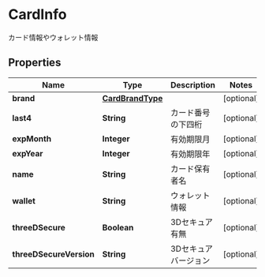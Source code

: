 

# CardInfo

カード情報やウォレット情報
## Properties

Name | Type | Description | Notes
------------ | ------------- | ------------- | -------------
**brand** | [**CardBrandType**](CardBrandType.md) |  |  [optional]
**last4** | **String** | カード番号の下四桁 |  [optional]
**expMonth** | **Integer** | 有効期限月 |  [optional]
**expYear** | **Integer** | 有効期限年 |  [optional]
**name** | **String** | カード保有者名 |  [optional]
**wallet** | **String** | ウォレット情報 |  [optional]
**threeDSecure** | **Boolean** | 3Dセキュア有無 |  [optional]
**threeDSecureVersion** | **String** | 3Dセキュアバージョン |  [optional]



